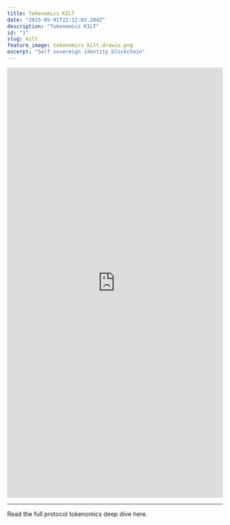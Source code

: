 ```yaml
---
title: Tokenomics KILT
date: "2015-05-01T22:12:03.284Z"
description: "Tokenomics KILT"
id: "1"
slug: kilt
feature_image: tokenomics_kilt.drawio.png
excerpt: "Self sovereign identity blockchain"
---
```


<iframe frameborder="0" style="width:100%;height:1003px;" src="https://viewer.diagrams.net/?tags=%7B%7D&highlight=0000ff&edit=_blank&layers=1&nav=1&title=tokenomics_KILT.drawio#Uhttps%3A%2F%2Fdrive.google.com%2Fuc%3Fid%3D1STRpcqmKaAdJBuj2L91M3jg0ldZnnyhn%26export%3Ddownload"></iframe>

---

Read the full protocol tokenomics deep dive here.